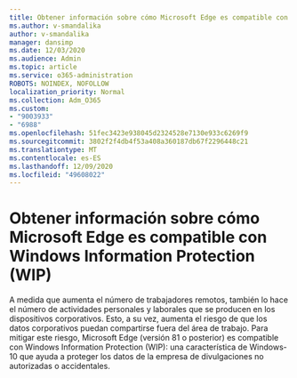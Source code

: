 ```yaml
---
title: Obtener información sobre cómo Microsoft Edge es compatible con Windows Information Protection (WIP)
ms.author: v-smandalika
author: v-smandalika
manager: dansimp
ms.date: 12/03/2020
ms.audience: Admin
ms.topic: article
ms.service: o365-administration
ROBOTS: NOINDEX, NOFOLLOW
localization_priority: Normal
ms.collection: Adm_O365
ms.custom:
- "9003933"
- "6988"
ms.openlocfilehash: 51fec3423e938045d2324528e7130e933c6269f9
ms.sourcegitcommit: 3802f2f4db4f53a408a360187db67f2296448c21
ms.translationtype: MT
ms.contentlocale: es-ES
ms.lasthandoff: 12/09/2020
ms.locfileid: "49608022"
---
```

# <a name="learn-how-microsoft-edge-supports-windows-information-protection-wip"></a>Obtener información sobre cómo Microsoft Edge es compatible con Windows Information Protection (WIP)

A medida que aumenta el número de trabajadores remotos, también lo hace el número de actividades personales y laborales que se producen en los dispositivos corporativos. Esto, a su vez, aumenta el riesgo de que los datos corporativos puedan compartirse fuera del área de trabajo. Para mitigar este riesgo, Microsoft Edge (versión 81 o posterior) es compatible con Windows Information Protection (WIP): una característica de Windows-10 que ayuda a proteger los datos de la empresa de divulgaciones no autorizadas o accidentales.
